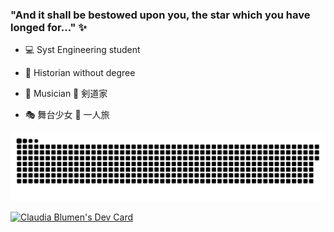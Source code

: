 ### "And it shall be bestowed upon you, the star which you have longed for..." :sparkles:

- :computer: Syst Engineering student

- :moyai: Historian without degree

- :violin: Musician :person_fencing: 剣道家

- :performing_arts: 舞台少女  :compass: 一人旅


<a href=#><img src="contributions.svg"></a>

<a href="https://app.daily.dev/ClavdiaJFA"><img src="https://api.daily.dev/devcards/8302be7f890b4de5ad6a1bacf694cd75.png?r=8j5" width="400" alt="Claudia Blumen's Dev Card"/></a>
